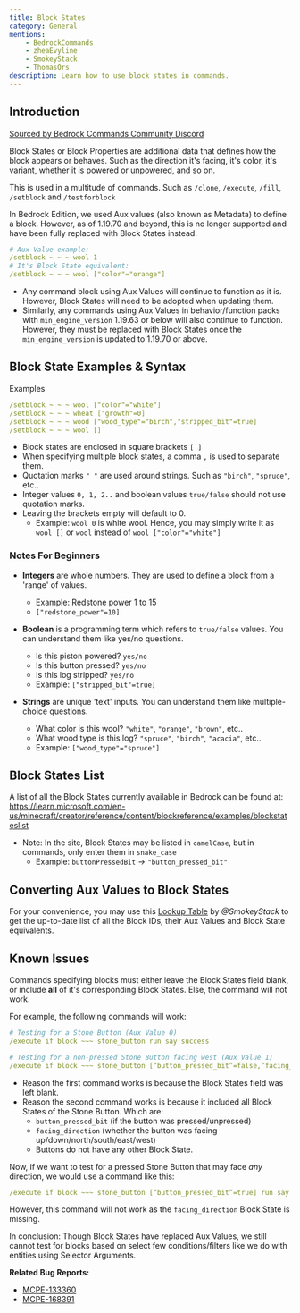 ```yaml
---
title: Block States
category: General
mentions:
    - BedrockCommands
    - zheaEvyline
    - SmokeyStack
    - ThomasOrs
description: Learn how to use block states in commands.
---
```


## Introduction

[Sourced by Bedrock Commands Community Discord](https://discord.gg/SYstTYx5G5)

Block States or Block Properties are additional data that defines how the block appears or behaves. Such as the direction it's facing, it's color, it's variant, whether it is powered or unpowered, and so on.

This is used in a multitude of commands. Such as `/clone`, `/execute`, `/fill`, `/setblock` and `/testforblock`

In Bedrock Edition, we used Aux values (also known as Metadata) to define a block. However, as of 1.19.70 and beyond, this is no longer supported and have been fully replaced with Block States instead.

<CodeHeader></CodeHeader>

```yaml
# Aux Value example:
/setblock ~ ~ ~ wool 1
# It's Block State equivalent:
/setblock ~ ~ ~ wool ["color"="orange"]
```

- Any command block using Aux Values will continue to function as it is. However, Block States will need to be adopted when updating them.
- Similarly, any commands using Aux Values in behavior/function packs with `min_engine_version` 1.19.63 or below will also continue to function. However, they must be replaced with Block States once the `min_engine_version` is updated to 1.19.70 or above.

## Block State Examples & Syntax

<CodeHeader>Examples</CodeHeader>

```yaml
/setblock ~ ~ ~ wool ["color"="white"]
/setblock ~ ~ ~ wheat ["growth"=0]
/setblock ~ ~ ~ wood ["wood_type"="birch","stripped_bit"=true]
/setblock ~ ~ ~ wool []
```

- Block states are enclosed in square brackets ` [ ] `
- When specifying multiple block states, a comma ` , ` is used to separate them.
- Quotation marks ` " " ` are used around strings. Such as `"birch"`, `"spruce"`, etc..
- Integer values `0, 1, 2..` and boolean values `true/false` should not use quotation marks.
- Leaving the brackets empty will default to 0.
    - Example: `wool 0` is white wool. Hence, you may simply write it as `wool []` or `wool` instead of `wool ["color"="white"]`

### Notes For Beginners

- **Integers** are whole numbers. They are used to define a block from a 'range' of values.
    - Example: Redstone power 1 to 15
    - `["redstone_power"=10]`

- **Boolean** is a programming term which refers to `true/false` values. You can understand them like yes/no questions.
    - Is this piston powered? `yes/no`
    - Is this button pressed? `yes/no`
    - Is this log stripped? `yes/no`
    - Example: `["stripped_bit"=true]`

- **Strings** are unique 'text' inputs. You can understand them like multiple-choice questions.
    - What color is this wool? `"white"`, `"orange"`, `"brown"`, etc..
    - What wood type is this log? `"spruce"`, `"birch"`, `"acacia"`, etc..
    - Example: `["wood_type"="spruce"]`
 
 
## Block States List

A list of all the Block States currently available in Bedrock can be found at:
https://learn.microsoft.com/en-us/minecraft/creator/reference/content/blockreference/examples/blockstateslist

- Note: In the site, Block States may be listed in `camelCase`, but in commands, only enter them in `snake_case`
    - Example: `buttonPressedBit` → `"button_pressed_bit"`

## Converting Aux Values to Block States

For your convenience, you may use this [Lookup Table](https://auxval-to-blockstates.netlify.app/) by *@SmokeyStack* to get the up-to-date list of all the Block IDs, their Aux Values and Block State equivalents.

## Known Issues

Commands specifying blocks must either leave the Block States field blank, or include **all** of it's corresponding Block States. Else, the command will not work.

For example, the following commands will work:
<CodeHeader></CodeHeader>

```yaml
# Testing for a Stone Button (Aux Value 0)
/execute if block ~~~ stone_button run say success

# Testing for a non-pressed Stone Button facing west (Aux Value 1)
/execute if block ~~~ stone_button [“button_pressed_bit”=false,”facing_direction”=1] run say success
```

- Reason the first command works is because the Block States field was left blank.
- Reason the second command works is because it included all Block States of the Stone Button. Which are:
    - `button_pressed_bit` (if the button was pressed/unpressed)
    - `facing_direction` (whether the button was facing up/down/north/south/east/west)
    - Buttons do not have any other Block State.

Now, if we want to test for a pressed Stone Button that may face *any* direction, we would use a command like this:
<CodeHeader></CodeHeader>

```yaml
/execute if block ~~~ stone_button [“button_pressed_bit”=true] run say success
```

However, this command will not work as the `facing_direction` Block State is missing.

In conclusion: Though Block States have replaced Aux Values, we still cannot test for blocks based on select few conditions/filters like we do with entities using Selector Arguments.

**Related Bug Reports:**
- [MCPE-133360](https://bugs.mojang.com/browse/MCPE-133360)
- [MCPE-168391](https://bugs.mojang.com/browse/MCPE-168391)
